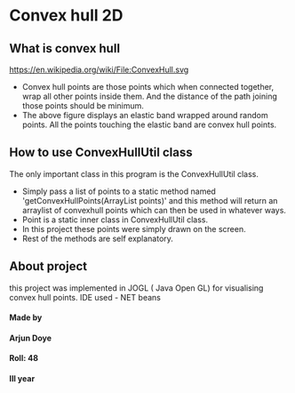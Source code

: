 # Convex hull 2D




## What is convex hull
https://en.wikipedia.org/wiki/File:ConvexHull.svg
* Convex hull points are those points which when connected together, wrap all other points inside them. And the distance of the path joining those points should be minimum.
* The above figure displays an elastic band wrapped around random points. All the points touching the elastic band are convex hull points.



## How to use ConvexHullUtil class

The only important class in this program is the ConvexHullUtil class. 

* Simply pass a list of points to a static method named 'getConvexHullPoints(ArrayList<Point> points)' and this method will return an arraylist of convexhull points which can then be used in whatever ways. 
* Point is a static inner class in ConvexHullUtil class.
* In this project these points were simply drawn on the screen. 
* Rest of the methods are self explanatory.

## About project
 this project was implemented in  JOGL ( Java Open GL) for visualising convex hull points. 
 IDE used - NET beans 


#### Made by 
####   Arjun Doye 
####   Roll: 48
####   III year
